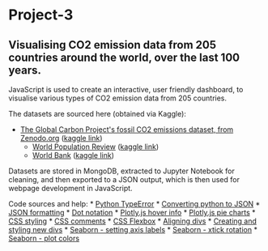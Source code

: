 # Project-3

## Visualising CO2 emission data from 205 countries around the world, over the last 100 years.

JavaScript is used to create an interactive, user friendly dashboard, to visualise various types of CO2 emission data from 205 countries.

The datasets are sourced here (obtained via Kaggle):
* [The Global Carbon Project's fossil CO2 emissions dataset, from Zenodo.org](https://zenodo.org/records/7215364) ([kaggle link](https://www.kaggle.com/datasets/thedevastator/global-fossil-co2-emissions-by-country-2002-2022/data))
    * [World Population Review](https://worldpopulationreview.com/) ([kaggle link](https://www.kaggle.com/datasets/iamsouravbanerjee/world-population-dataset))
    * [World Bank](https://data.worldbank.org/) ([kaggle link](https://www.kaggle.com/datasets/zgrcemta/world-gdpgdp-gdp-per-capita-and-annual-growths))

 Datasets are stored in MongoDB, extracted to Jupyter Notebook for cleaning, and then exported to a JSON output, which is then used for webpage development in JavaScript.

 Code sources and help:
    * [Python TypeError](https://stackoverflow.com/questions/38569851/pandas-replace-empty-cell-to-0)
    * [Converting python to JSON](https://sparkbyexamples.com/python/convert-python-list-to-json/)
    * [JSON formatting](https://stackoverflow.com/questions/60029873/pandas-to-json-redundant-backslashes)
    * [Dot notation](https://stackoverflow.com/questions/29888256/using-integer-keys-with-dot-notation-to-access-property-in-javascript-objects)
    * [Plotly.js hover info](https://plotly.com/javascript/hover-text-and-formatting/)
    * [Plotly.js pie charts](https://plotly.com/javascript/pie-charts/)
    * [CSS styling](https://www.w3schools.com/html/html_css.asp)
    * [CSS comments](https://www.w3schools.com/css/css_comments.asp)
    * [CSS Flexbox](https://www.w3schools.com/css/css3_flexbox.asp)
    * [Aligning divs](https://stackoverflow.com/questions/39476292/align-select-boxes-and-text-boxes)
    * [Creating and styling new divs](https://stackoverflow.com/questions/6840326/how-can-i-create-and-style-a-div-using-javascript)
    * [Seaborn - setting axis labels](https://stackoverflow.com/questions/31632637/label-axes-on-seaborn-barplot)
    * [Seaborn - xtick rotation](https://stackoverflow.com/questions/26540035/rotate-label-text-in-seaborn)
    * [Seaborn - plot colors](https://python-charts.com/ranking/bar-plot-seaborn/?utm_content=cmp-true)
